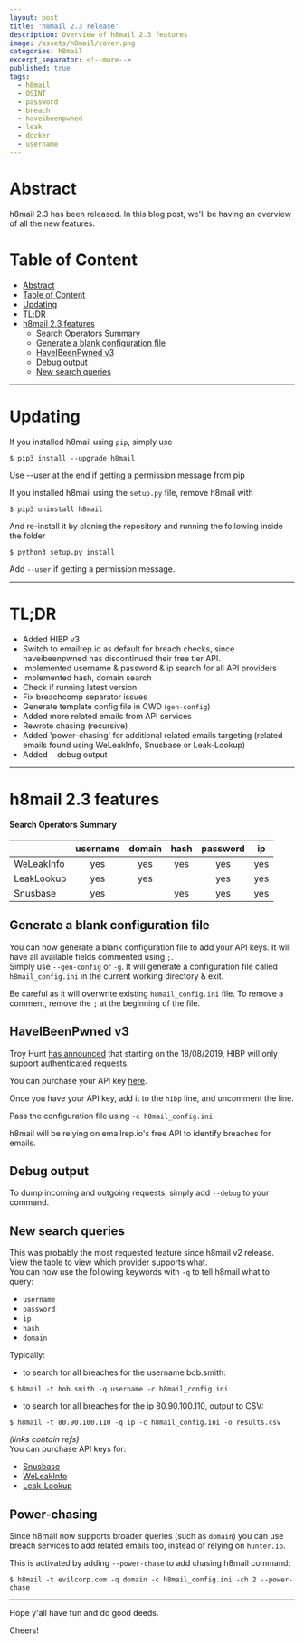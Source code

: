 ```yaml
---
layout: post
title: 'h8mail 2.3 release'
description: Overview of h8mail 2.3 features
image: /assets/h8mail/cover.png
categories: h8mail
excerpt_separator: <!--more-->
published: true
tags:
  - h8mail
  - OSINT
  - password
  - breach
  - haveibeenpwned
  - leak
  - docker
  - username
---
```


# Abstract

h8mail 2.3 has been released. In this blog post, we'll be having an overview of all the new features.

<!--more-->


# Table of Content

- [Abstract](#abstract)
- [Table of Content](#table-of-content)
- [Updating](#updating)
- [TL;DR](#tldr)
- [h8mail 2.3 features](#h8mail-23-features)
    - [Search Operators Summary](#search-operators-summary)
  - [Generate a blank configuration file](#generate-a-blank-configuration-file)
  - [HaveIBeenPwned v3](#haveibeenpwned-v3)
  - [Debug output](#debug-output)
  - [New search queries](#new-search-queries)

----


# Updating

If you installed h8mail using `pip`, simply use

```
$ pip3 install --upgrade h8mail
```

Use --user at the end if getting a permission message from pip

If you installed h8mail using the `setup.py` file, remove h8mail with  

```
$ pip3 uninstall h8mail
```

And re-install it by cloning the repository and running the following inside the folder 
```
$ python3 setup.py install
```
Add `--user` if getting a permission message.

----

# TL;DR

* Added HIBP v3
* Switch to emailrep.io as default for breach checks, since haveibeenpwned has discontinued their free tier API.
* Implemented username & password & ip search for all API providers
* Implemented hash, domain search
* Check if running latest version
* Fix breachcomp separator issues
* Generate template config file in CWD (`gen-config`)
* Added more related emails from API services
* Rewrote chasing (recursive)
* Added 'power-chasing' for additional related emails targeting (related emails found using WeLeakInfo, Snusbase or Leak-Lookup)
* Added --debug output

-----

# h8mail 2.3 features

#### Search Operators Summary

|            | username | domain | hash | password |       ip       |
|------------|:--------:|:------:|:----:|:--------:|:--------------:|
| WeLeakInfo |    yes   |   yes  |  yes |    yes   |    yes    |
| LeakLookup |    yes   |   yes  |      |    yes   | yes  |
| Snusbase   |    yes   |        |  yes |    yes   |  yes   |


## Generate a blank configuration file

You can now generate a blank configuration file to add your API keys. It will have all available fields commented using `;`.  
Simply use `--gen-config` or `-g`. It will generate a configuration file called `h8mail_config.ini` in the current working directory & exit.

Be careful as it will overwrite existing `h8mail_config.ini` file.
To remove a comment, remove the `;` at the beginning of the file.


## HaveIBeenPwned v3

Troy Hunt [has announced](https://www.troyhunt.com/authentication-and-the-have-i-been-pwned-api/) that starting on the 18/08/2019, HIBP will only support authenticated requests.

You can purchase your API key [here](https://haveibeenpwned.com/API/Key?ref=h8mail).

Once you have your API key, add it to the `hibp` line, and uncomment the line.

Pass the configuration file using `-c h8mail_config.ini`

h8mail will be relying on emailrep.io's free API to identify breaches for emails.

## Debug output

To dump incoming and outgoing requests, simply add `--debug` to your command.

## New search queries

This was probably the most requested feature since h8mail v2 release. View the table to view which provider supports what.  
You can now use the following keywords with `-q` to tell h8mail what to query:  
* `username`
* `password`
* `ip`
* `hash`
* `domain`

Typically:

* to search for all breaches for the username bob.smith:
```
$ h8mail -t bob.smith -q username -c h8mail_config.ini
```

* to search for all breaches for the ip 80.90.100.110, output to CSV:
```
$ h8mail -t 80.90.100.110 -q ip -c h8mail_config.ini -o results.csv
```

*(links contain refs)*  
You can purchase API keys for:  
- [Snusbase](https://snusbase.com/?ref=h8mail)
- [WeLeakInfo](https://weleakinfo.com/?ref=h8mail)
- [Leak-Lookup](https://leak-lookup.com/?ref=h8mail)

## Power-chasing

Since h8mail now supports broader queries (such as `domain`) you can use breach services to add related emails too, instead of relying on `hunter.io`.  

This is activated by adding `--power-chase` to add chasing h8mail command:

```
$ h8mail -t evilcorp.com -q domain -c h8mail_config.ini -ch 2 --power-chase
```

----

Hope y'all have fun and do good deeds.

Cheers!